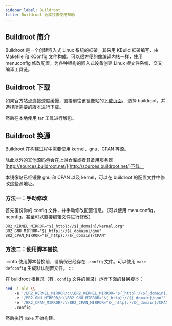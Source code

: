 ```yaml
---
sidebar_label: Buildroot
title: Buildroot 仓库镜像使用帮助
---
```


## Buildroot 简介

Buildroot 是一个创建嵌入式 Linux 系统的框架。其采用 KBuild 框架编写，由 Makefile 和 KConfig 文件构成，可以很方便的像编译内核一样，使用 menuconfig 修改配置，为各种架构的嵌入式设备创建 Linux 根文件系统、交叉编译工具链。

## Buildroot 下载

如果官方站点连接速度缓慢，直接前往该镜像站的[下载页面](/release?release=Buildroot)。
选择 buildroot，并选择所需要的版本进行下载。

然后在本地使用 tar 工具进行解包。

## Buildroot 换源

Buildroot 在构建过程中需要使用 kernel、gnu、CPAN 等源。

除此以外的其他源码包会在上游仓库或者其备用服务器 [http://sources.buildroot.net/](http://sources.buildroot.net/)下载。

本镜像站已经镜像 gnu 和 CPAN 以及 kernel，可以在 buildroot 的配置文件中修改这些源地址。

### 方法一：手动修改

首先备份你的 config 文件，并手动修改配置信息。（可以使用 menuconfig，nconfig，甚至可以直接编辑文件进行修改）

```raw varcode
BR2_KERNEL_MIRROR="${_http}://${_domain}/kernel.org"
BR2_GNU_MIRROR="${_http}://${_domain}/gnu"
BR2_CPAN_MIRROR="${_http}://${_domain}/CPAN"
```

### 方法二：使用脚本替换

:::info
使用脚本替换前，请确保已经存在 `.config` 文件。可以使用 `make defconfig` 生成默认配置文件。
:::

在 buildroot 根目录（有 `.config` 文件的目录）运行下面的替换脚本：

```bash varcode
sed -i.old \\
    -e '/BR2_KERNEL_MIRROR/c\\BR2_KERNEL_MIRROR="${_http}://${_domain}/kernel.org"' \\
    -e '/BR2_GNU_MIRROR/c\\BR2_GNU_MIRROR="${_http}://${_domain}/gnu"' \\
    -e '/BR2_CPAN_MIRROR/c\\BR2_CPAN_MIRROR="${_http}://${_domain}/CPAN"' \\
    .config

```

然后执行 `make` 开始构建。
